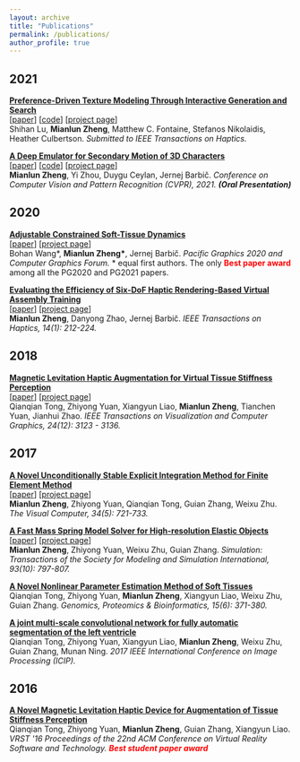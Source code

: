 ```yaml
---
layout: archive
title: "Publications"
permalink: /publications/
author_profile: true
---
```

## 2021

<b>[Preference-Driven Texture Modeling Through Interactive Generation and Search]()</b><br> 
[[paper](https://arxiv.org/abs/2103.01261)] [[code](https://github.com/ZhengMianlun/deep_emulator)] [[project page](https://zhengmianlun.github.io/publications/deepEmulator.html)]<br>
<span style="text-align: justify;">
Shihan Lu, <b>Mianlun Zheng</b>, Matthew C. Fontaine, Stefanos Nikolaidis, Heather Culbertson. <i> Submitted to IEEE Transactions on Haptics. </i>
</span> 



<b>[A Deep Emulator for Secondary Motion of 3D Characters](https://arxiv.org/abs/2103.01261)</b><br> 
[[paper](https://arxiv.org/abs/2103.01261)] [[code](https://github.com/ZhengMianlun/deep_emulator)] [[project page](https://zhengmianlun.github.io/publications/deepEmulator.html)]<br>
<span style="text-align: justify;">
<b>Mianlun Zheng</b>, Yi Zhou, Duygu Ceylan, Jernej Barbič. <i> Conference on Computer Vision and Pattern Recognition (CVPR), 2021. <b>(Oral Presentation)</b></i>
</span> 

## 2020
<b>[Adjustable Constrained Soft-Tissue Dynamics](https://onlinelibrary.wiley.com/doi/full/10.1111/cgf.14127)</b><br> 
[[paper](/publications/papers/adjustableDynamics.pdf)] [[project page](https://zhengmianlun.github.io/publications/adjustableDynamics.html)]<br>
<span style="text-align: justify;">
Bohan Wang*, <b>Mianlun Zheng*</b>, Jernej Barbič. <i>Pacific Graphics 2020 and Computer Graphics Forum.</i> * equal first authors.
</span> The only <b> <span style="color:red"> Best paper award</span> </b> among all the PG2020 and PG2021 papers.

<b>[Evaluating the Efficiency of Six-DoF Haptic Rendering-Based Virtual Assembly Training](https://ieeexplore.ieee.org/abstract/document/9140419)</b><br> 
[[paper](/publications/papers/virtualAssembly.pdf)] [[project page](https://zhengmianlun.github.io/publications/virtualAssembly.html)]<br>
<span style="text-align: justify;">
<b>Mianlun Zheng</b>, Danyong Zhao, Jernej Barbič. <i>IEEE Transactions on Haptics, 14(1): 212-224.</i>
</span> 


## 2018
<b>[Magnetic Levitation Haptic Augmentation for Virtual Tissue Stiffness Perception](https://ieeexplore.ieee.org/document/8103791)</b><br> 
[[paper](/publications/papers/levitationHaptic.pdf)] [[project page](https://zhengmianlun.github.io/publications/levitationHaptic.html)]<br>
<span style="text-align: justify;">
Qianqian Tong, Zhiyong Yuan, Xiangyun Liao, <b>Mianlun Zheng</b>, Tianchen Yuan, Jianhui Zhao. <i>IEEE Transactions on Visualization and Computer Graphics, 24(12): 3123 - 3136.</i>
</span>



## 2017

<b>[A Novel Unconditionally Stable Explicit Integration Method for Finite Element Method](https://link.springer.com/article/10.1007/s00371-017-1410-9)</b><br> 
[[paper](/publications/papers/explicitFEM.pdf)] [[project page](https://zhengmianlun.github.io/publications/explicitFEM.html)]<br>
<span style="text-align: justify;">
<b>Mianlun Zheng</b>, Zhiyong Yuan, Qianqian Tong, Guian Zhang, Weixu Zhu. <i>The Visual Computer, 34(5): 721-733.</i>
</span>


<b>[A Fast Mass Spring Model Solver for High-resolution Elastic Objects](https://journals.sagepub.com/doi/10.1177/0037549717699073)</b><br> 
[[paper](/publications/papers/fastMSMSolver.pdf)] [[project page](https://zhengmianlun.github.io/publications/fastMSMSolver.html)]<br>
<span style="text-align: justify;">
<b>Mianlun Zheng</b>, Zhiyong Yuan, Weixu Zhu, Guian Zhang. <i>Simulation: Transactions of the Society for Modeling and Simulation International, 93(10): 797-807.</i>
</span>

<b>[A Novel Nonlinear Parameter Estimation Method of Soft Tissues](https://www.sciencedirect.com/science/article/pii/S1672022917301687)</b><br> 
<span style="text-align: justify;">
Qianqian Tong, Zhiyong Yuan, <b>Mianlun Zheng</b>, Xiangyun Liao, Weixu Zhu, Guian Zhang. <i>Genomics, Proteomics & Bioinformatics, 15(6): 371-380.</i>
</span>

<b>[A joint multi-scale convolutional network for fully automatic segmentation of the left ventricle](https://ieeexplore.ieee.org/abstract/document/8296855)</b>
<span style="text-align: justify;">
<br> Qianqian Tong, Zhiyong Yuan, Xiangyun Liao, <b>Mianlun Zheng</b>, Weixu Zhu, Guian Zhang, Munan Ning. <i>2017 IEEE International Conference on Image Processing (ICIP).</i>
</span>


## 2016

<b>[A Novel Magnetic Levitation Haptic Device for Augmentation of Tissue Stiffness Perception](https://dl.acm.org/citation.cfm?id=2993377)</b><br/>
<span style="text-align: justify;">
Qianqian Tong, Zhiyong Yuan, <b>Mianlun Zheng</b>, Guian Zhang, Xiangyun Liao. <i>VRST '16 Proceedings of the 22nd ACM Conference on Virtual Reality Software and Technology. <b> <span style="color:red">Best student paper award</span> </b>





